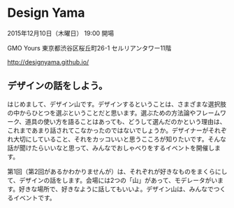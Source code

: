 # Design Yama

2015年12月10日（木曜日） 19:00 開場

GMO Yours 東京都渋谷区桜丘町26-1 セルリアンタワー11階

http://designyama.github.io/

## デザインの話をしよう。

はじめまして、デザイン山です。デザインするということは、さまざまな選択肢の中からひとつを選ぶということだと思います。選ぶための方法論やフレームワーク、道具の使い方を語ることはあっても、どうして選んだのかという理由は、これまであまり話されてこなかったのではないでしょうか。デザイナーがそれぞれ大切にしていること、それをカッコいいと思うこころが知りたいです。そんな話が聞けたらいいなと思って、みんなでおしゃべりをするイベントを開催します。

第1回（第2回があるかわかりませんが）は、それぞれが好きなものをまくらにして、デザインの話をします。会場には2つの「山」があって、モデレータがいます。好きな場所で、好きなように話してもいいよ。デザイン山は、みんなでつくるイベントです。
